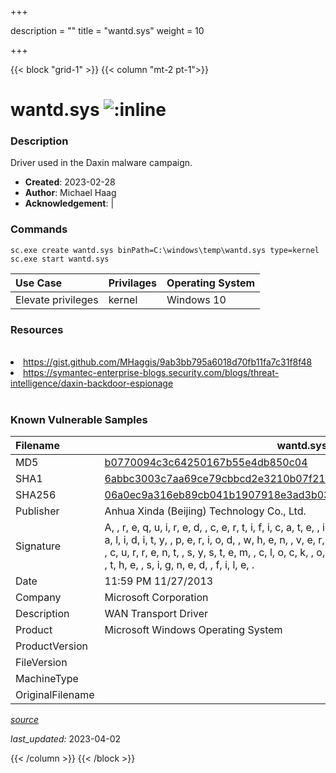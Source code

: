 +++

description = ""
title = "wantd.sys"
weight = 10

+++


{{< block "grid-1" >}}
{{< column "mt-2 pt-1">}}


# wantd.sys ![:inline](/images/twitter_verified.png) 


### Description

Driver used in the Daxin malware campaign.

- **Created**: 2023-02-28
- **Author**: Michael Haag
- **Acknowledgement**:  | [](https://twitter.com/)

### Commands

```
sc.exe create wantd.sys binPath=C:\windows\temp\wantd.sys type=kernel
sc.exe start wantd.sys
```

| Use Case | Privilages | Operating System | 
|:---- | ---- | ---- |
| Elevate privileges | kernel | Windows 10 |

### Resources
<br>
<li><a href="https://gist.github.com/MHaggis/9ab3bb795a6018d70fb11fa7c31f8f48">https://gist.github.com/MHaggis/9ab3bb795a6018d70fb11fa7c31f8f48</a></li>
<li><a href="https://symantec-enterprise-blogs.security.com/blogs/threat-intelligence/daxin-backdoor-espionage">https://symantec-enterprise-blogs.security.com/blogs/threat-intelligence/daxin-backdoor-espionage</a></li>
<br>

### Known Vulnerable Samples

| Filename | wantd.sys |
|:---- | ---- | 
| MD5 | <a href="https://www.virustotal.com/gui/file/b0770094c3c64250167b55e4db850c04">b0770094c3c64250167b55e4db850c04</a> |
| SHA1 | <a href="https://www.virustotal.com/gui/file/6abbc3003c7aa69ce79cbbcd2e3210b07f21d202">6abbc3003c7aa69ce79cbbcd2e3210b07f21d202</a> |
| SHA256 | <a href="https://www.virustotal.com/gui/file/06a0ec9a316eb89cb041b1907918e3ad3b03842ec65f004f6fa74d57955573a4">06a0ec9a316eb89cb041b1907918e3ad3b03842ec65f004f6fa74d57955573a4</a> |
| Publisher | Anhua Xinda (Beijing) Technology Co., Ltd. |
| Signature | A,  , r, e, q, u, i, r, e, d,  , c, e, r, t, i, f, i, c, a, t, e,  , i, s,  , n, o, t,  , w, i, t, h, i, n,  , i, t, s,  , v, a, l, i, d, i, t, y,  , p, e, r, i, o, d,  , w, h, e, n,  , v, e, r, i, f, y, i, n, g,  , a, g, a, i, n, s, t,  , t, h, e,  , c, u, r, r, e, n, t,  , s, y, s, t, e, m,  , c, l, o, c, k,  , o, r,  , t, h, e,  , t, i, m, e, s, t, a, m, p,  , i, n,  , t, h, e,  , s, i, g, n, e, d,  , f, i, l, e, .   |
| Date | 11:59 PM 11/27/2013 |
| Company | Microsoft Corporation |
| Description | WAN Transport Driver |
| Product | Microsoft Windows Operating System |
| ProductVersion |  |
| FileVersion |  |
| MachineType |  |
| OriginalFilename |  |



[*source*](https://github.com/magicsword-io/LOLDrivers/tree/main/yaml/wantd.sys.yml)

*last_updated:* 2023-04-02








{{< /column >}}
{{< /block >}}
